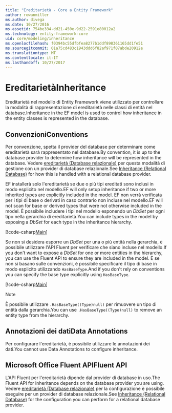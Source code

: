 ```yaml
---
title: "Ereditarietà - Core a Entity Framework"
author: rowanmiller
ms.author: divega
ms.date: 10/27/2016
ms.assetid: 754be334-dd21-450e-9d22-2591e80012a2
ms.technology: entity-framework-core
uid: core/modeling/inheritance
ms.openlocfilehash: f0394bc55dfbfea8277b1ddf898361165dd1fe51
ms.sourcegitcommit: 01a75cd483c1943ddd6f82af971f07abde20912e
ms.translationtype: MT
ms.contentlocale: it-IT
ms.lasthandoff: 10/27/2017
---
```

# <a name="inheritance"></a><span data-ttu-id="36c1c-102">Ereditarietà</span><span class="sxs-lookup"><span data-stu-id="36c1c-102">Inheritance</span></span>

<span data-ttu-id="36c1c-103">Ereditarietà nel modello di Entity Framework viene utilizzato per controllare la modalità di rappresentazione di ereditarietà nelle classi di entità nel database.</span><span class="sxs-lookup"><span data-stu-id="36c1c-103">Inheritance in the EF model is used to control how inheritance in the entity classes is represented in the database.</span></span>

## <a name="conventions"></a><span data-ttu-id="36c1c-104">Convenzioni</span><span class="sxs-lookup"><span data-stu-id="36c1c-104">Conventions</span></span>

<span data-ttu-id="36c1c-105">Per convenzione, spetta il provider del database per determinare come ereditarietà sarà rappresentato nel database.</span><span class="sxs-lookup"><span data-stu-id="36c1c-105">By convention, it is up to the database provider to determine how inheritance will be represented in the database.</span></span> <span data-ttu-id="36c1c-106">Vedere [ereditarietà (Database relazionale)](relational/inheritance.md) per questa modalità di gestione con un provider di database relazionale.</span><span class="sxs-lookup"><span data-stu-id="36c1c-106">See [Inheritance (Relational Database)](relational/inheritance.md) for how this is handled with a relational database provider.</span></span>

<span data-ttu-id="36c1c-107">EF installerà solo l'ereditarietà se due o più tipi ereditati sono inclusi in modo esplicito nel modello.</span><span class="sxs-lookup"><span data-stu-id="36c1c-107">EF will only setup inheritance if two or more inherited types are explicitly included in the model.</span></span> <span data-ttu-id="36c1c-108">EF non verrà verificata per i tipi di base o derivati in caso contrario non incluse nel modello.</span><span class="sxs-lookup"><span data-stu-id="36c1c-108">EF will not scan for base or derived types that were not otherwise included in the model.</span></span> <span data-ttu-id="36c1c-109">È possibile includere i tipi nel modello esponendo un *DbSet<TEntity>*  per ogni tipo nella gerarchia di ereditarietà.</span><span class="sxs-lookup"><span data-stu-id="36c1c-109">You can include types in the model by exposing a *DbSet<TEntity>* for each type in the inheritance hierarchy.</span></span>

[!code-csharp[Main](../../../samples/core/Modeling/Conventions/Samples/InheritanceDbSets.cs?highlight=3-4&name=Model)]

<span data-ttu-id="36c1c-110">Se non si desidera esporre un *DbSet<TEntity>*  per una o più entità nella gerarchia, è possibile utilizzare l'API Fluent per verificare che siano incluse nel modello.</span><span class="sxs-lookup"><span data-stu-id="36c1c-110">If you don't want to expose a *DbSet<TEntity>* for one or more entities in the hierarchy, you can use the Fluent API to ensure they are included in the model.</span></span>
<span data-ttu-id="36c1c-111">E se non si basano sulle convenzioni, è possibile specificare il tipo di base in modo esplicito utilizzando `HasBaseType`.</span><span class="sxs-lookup"><span data-stu-id="36c1c-111">And if you don't rely on conventions you can specify the base type explicitly using `HasBaseType`.</span></span>

[!code-csharp[Main](../../../samples/core/Modeling/Conventions/Samples/InheritanceModelBuilder.cs?highlight=7&name=Context)]

> [!NOTE]
> <span data-ttu-id="36c1c-112">È possibile utilizzare `.HasBaseType((Type)null)` per rimuovere un tipo di entità dalla gerarchia.</span><span class="sxs-lookup"><span data-stu-id="36c1c-112">You can use `.HasBaseType((Type)null)` to remove an entity type from the hierarchy.</span></span>

## <a name="data-annotations"></a><span data-ttu-id="36c1c-113">Annotazioni dei dati</span><span class="sxs-lookup"><span data-stu-id="36c1c-113">Data Annotations</span></span>

<span data-ttu-id="36c1c-114">Per configurare l'ereditarietà, è possibile utilizzare le annotazioni dei dati.</span><span class="sxs-lookup"><span data-stu-id="36c1c-114">You cannot use Data Annotations to configure inheritance.</span></span>

## <a name="fluent-api"></a><span data-ttu-id="36c1c-115">Microsoft Office Fluent API</span><span class="sxs-lookup"><span data-stu-id="36c1c-115">Fluent API</span></span>

<span data-ttu-id="36c1c-116">L'API Fluent per l'ereditarietà dipende dal provider di database in uso.</span><span class="sxs-lookup"><span data-stu-id="36c1c-116">The Fluent API for inheritance depends on the database provider you are using.</span></span> <span data-ttu-id="36c1c-117">Vedere [ereditarietà (Database relazionale)](relational/inheritance.md) per la configurazione è possibile eseguire per un provider di database relazionale.</span><span class="sxs-lookup"><span data-stu-id="36c1c-117">See [Inheritance (Relational Database)](relational/inheritance.md) for the configuration you can perform for a relational database provider.</span></span>
